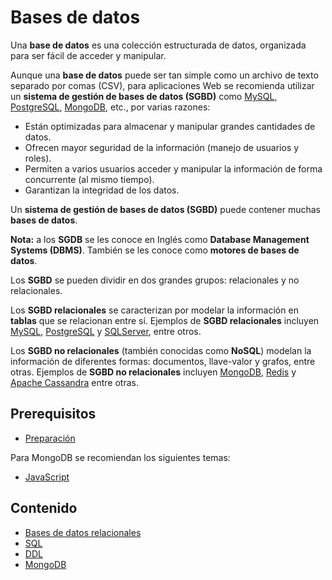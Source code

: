 # Bases de datos

Una **base de datos** es una colección estructurada de datos, organizada para ser fácil de acceder y manipular.

Aunque una **base de datos** puede ser tan simple como un archivo de texto separado por comas \(CSV\), para aplicaciones Web se recomienda utilizar un **sistema de gestión de bases de datos \(SGBD\)** como [MySQL](https://www.mysql.com/), [PostgreSQL](https://www.postgresql.org/), [MongoDB](https://www.mongodb.com/), etc., por varias razones:

* Están optimizadas para almacenar y manipular grandes cantidades de datos.
* Ofrecen mayor seguridad de la información \(manejo de usuarios y roles\).
* Permiten a varios usuarios acceder y manipular la información de forma concurrente \(al mismo tiempo\).
* Garantizan la integridad de los datos.

Un **sistema de gestión de bases de datos \(SGBD\)** puede contener muchas **bases de datos**.

**Nota:** a los **SGDB** se les conoce en Inglés como **Database Management Systems \(DBMS\)**. También se les conoce como **motores de bases de datos**.

Los **SGBD** se pueden dividir en dos grandes grupos: relacionales y no relacionales.

Los **SGBD relacionales** se caracterizan por modelar la información en **tablas** que se relacionan entre sí. Ejemplos de **SGBD relacionales** incluyen [MySQL](https://www.mysql.com/), [PostgreSQL](https://www.postgresql.org/) y [SQLServer](https://www.microsoft.com/en-us/sql-server/default.aspx), entre otros.

Los **SGBD no relacionales** \(también conocidas como **NoSQL**\) modelan la información de diferentes formas: documentos, llave-valor y grafos, entre otras. Ejemplos de **SGBD no relacionales** incluyen [MongoDB](https://www.mongodb.com/), [Redis](https://redis.io/) y [Apache Cassandra](http://cassandra.apache.org/) entre otras.

## Prerequisitos

* [Preparación](../preparacion.md)

Para MongoDB se recomiendan los siguientes temas:

* [JavaScript](../javascript/README.md)

## Contenido

* [Bases de datos relacionales](bases-de-datos-relacionales.md)
* [SQL](sql.md)
* [DDL](ddl.md)
* [MongoDB](mongodb.md)
